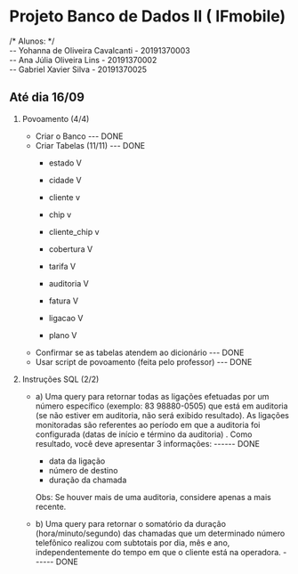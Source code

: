 # Projeto Banco de Dados II ( IFmobile)

/* Alunos: */ </br>
-- Yohanna de Oliveira Cavalcanti - 20191370003 </br>
-- Ana Júlia Oliveira Lins - 20191370002    </br>
-- Gabriel Xavier Silva - 20191370025   </br>

<h2> Até dia 16/09</h2>

1) Povoamento (4/4)
    - Criar o Banco --- DONE
    - Criar Tabelas (11/11) --- DONE
        - estado       V
        - cidade       V
        - cliente      v
        - chip         v
        - cliente_chip v
        
        - cobertura    V
        - tarifa       V
        - auditoria    V
        - fatura       V
        - ligacao      V
        - plano        V
    - Confirmar se as tabelas atendem ao dicionário --- DONE
    - Usar script de povoamento (feita pelo professor) --- DONE

2) Instruções SQL (2/2)
    - a) Uma query para retornar todas as ligações efetuadas por um número específico (exemplo: 83 98880-0505) que está em auditoria (se não estiver em auditoria, não será exibido         resultado). As ligações monitoradas são referentes ao período em que a auditoria foi configurada (datas de início e término da auditoria) . Como resultado, você deve               apresentar 3 informações: ------ DONE

        - data da ligação
        - número de destino
        - duração da chamada

        Obs: Se houver mais de uma auditoria, considere apenas a mais recente.

    - b) Uma query para retornar o somatório da duração (hora/minuto/segundo) das chamadas que um determinado número telefônico realizou com subtotais por dia, mês e ano,                independentemente do tempo em que o cliente está na operadora. ------ DONE
